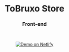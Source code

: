 <h1 align="center">
    ToBruxo Store
</h1>
<h3 align="center">
    Front-end
</h3>

<br>

<p align="center">
  <a href="https://loja-tobruxo.netlify.app/" target="_blank">
    <img alt="Demo on Netlify" src="https://res.cloudinary.com/lukemorales/image/upload/v1563043495/readme_logos/demo_on_netlify_bbuvjz.png">
  </a>
</p>
